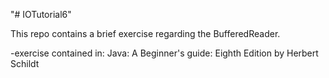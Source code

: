 "# IOTutorial6" 

This repo contains a brief exercise regarding the BufferedReader.

-exercise contained in: 
    Java: A Beginner's guide: Eighth Edition by Herbert Schildt
